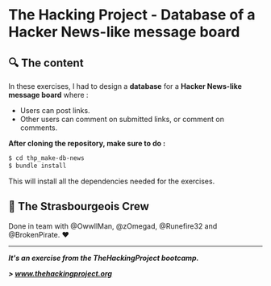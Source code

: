# The Hacking Project - Database of a Hacker News-like message board


## :mag: The content
In these exercises, I had to design a **database** for a **Hacker News-like message board** where :
* Users can post links. 
* Other users can comment on submitted links, or comment on comments.

**After cloning the repository, make sure to do :**
```sh
$ cd thp_make-db-news
$ bundle install
```

This will install all the dependencies needed for the exercises.

## :european_post_office: The Strasbourgeois Crew
Done in team with @OwwllMan, @zOmegad, @Runefire32 and @BrokenPirate. :heart:

<hr>

***It's an exercise from the TheHackingProject bootcamp.***

***> www.thehackingproject.org***
